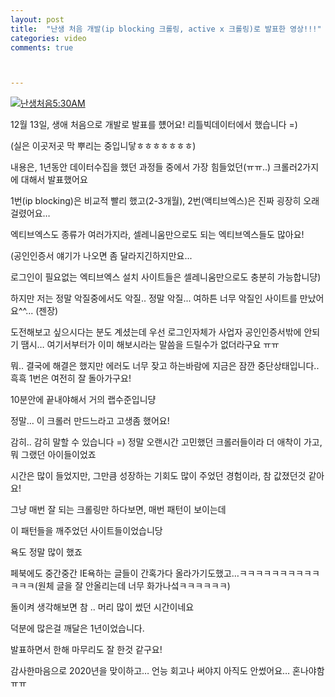 ```yaml
---
layout: post
title:  "난생 처음 개발(ip blocking 크롤링, active x 크롤링)로 발표한 영상!!!"
categories: video 
comments: true



---
```


[![난생처음5:30AM](/assets/img/youtube/presentation.jpg)](https://youtu.be/NyXdB5yuCeU)



12월 13일, 생애 처음으로 개발로 발표를 헀어요! 리틀빅데이터에서 했습니다 =)

(실은 이곳저곳 막 뿌리는 중입니닿ㅎㅎㅎㅎㅎㅎㅎ)



내용은, 1년동안 데이터수집을 했던 과정들 중에서 가장 힘들었던(ㅠㅠ..) 크롤러2가지에 대해서 발표했어요

1번(ip blocking)은 비교적 빨리 했고(2-3개월), 2번(액티브엑스)은 진짜 굉장히 오래걸렸어요…

엑티브엑스도 종류가 여러가지라, 셀레니움만으로도 되는 엑티브엑스들도 많아요! 

(공인인증서 얘기가 나오면 좀 달라지긴하지만요... 

로그인이 필요없는 엑티브엑스 설치 사이트들은 셀레니움만으로도 충분히 가능합니댱)

하지만 저는 정말 악질중에서도 악질.. 정말 악질... 여하튼 너무 악질인 사이트를 만났어요^^... (젠장)

도전해보고 싶으시다는 분도 계셨는데 우선 로그인자체가 사업자 공인인증서밖에 안되기 땜시… 여기서부터가 이미 해보시라는 말씀을 드릴수가 없더라구요 ㅠㅠ

뭐.. 결국에 해결은 했지만 에러도 너무 잦고 하는바람에 지금은 잠깐 중단상태입니다..흑흑 1번은 여전히 잘 돌아가구요!

10분안에 끝내야해서 거의 랩수준입니댱



정말… 이 크롤러 만드느라고 고생좀 했어요!

감히.. 감히 말할 수 있습니다 =) 정말 오랜시간 고민했던 크롤러들이라 더 애착이 가고, 뭐 그랬던 아이들이었죠

시간은 많이 들었지만, 그만큼 성장하는 기회도 많이 주었던 경험이라, 참 값졌던것 같아요!

그냥 매번 잘 되는 크롤링만 하다보면, 매번 패턴이 보이는데

이 패턴들을 깨주었던 사이트들이었습니당



욕도 정말 많이 했죠

페북에도 중간중간 IE욕하는 글들이 간혹가다 올라가기도했고…ㅋㅋㅋㅋㅋㅋㅋㅋㅋㅋㅋㅋㅋ(원체 글을 잘 안올리는데 너무 화가나섴ㅋㅋㅋㅋㅋㅋ)

돌이켜 생각해보면 참 .. 머리 많이 썼던 시간이네요

덕분에 많은걸 깨달은 1년이었습니다.

발표하면서 한해 마무리도 잘 한것 같구요!

감사한마음으로 2020년을 맞이하고… 언능 회고나 써야지 아직도 안썼어요… 혼나야함 ㅠㅠ

